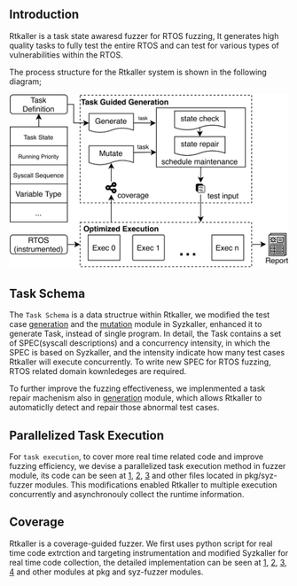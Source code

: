 ## Introduction
Rtkaller is a task state awaresd fuzzer for RTOS fuzzing, It generates high quality tasks to fully test the entire RTOS and can test for various types of vulnerabilities within the RTOS.

The process structure for the Rtkaller system is shown in the following diagram; 

![Process structure for Rtkaller](./design.png?raw=true) 

## Task Schema
The `Task Schema` is a data structrue within Rtkaller, we modified the test case [generation](../prog/generation.go) and the [mutation](../prog/mutation.go) module in Syzkaller, enhanced it to generate Task, instead of single program. 
In detail, the Task contains a set of SPEC(syscall descriptions) and a concurrency intensity, in which the SPEC is based on Syzkaller, and the intensity indicate how many test cases Rtkaller will execute concurrently.
To write new SPEC for RTOS fuzzing, RTOS related domain kownledeges are required. 

To further improve the fuzzing effectiveness, we implenmented a task repair machenism also in [generation](../prog/generation.go) module, which allows Rtkaller to automaticlly detect and repair those abnormal test cases.  

## Parallelized Task Execution
For `task execution`, to cover more real time related code and improve fuzzing efficiency, we devise a parallelized task execution method in fuzzer module, its code can be seen at [1](../pkg/ipc/ipc.go), [2](syz-fuzzer/fuzzer.go), [3](syz-fuzzer/proc.go) and other files located in pkg/syz-fuzzer modules. This modifications enabled Rtkaller to  multiple execution concurrently and asynchronouly collect the runtime information.  

## Coverage

Rtkaller is a coverage-guided fuzzer. We first uses python script for real time code extrction and targeting instrumentation and modified Syzkaller for real time code collection, the detailed implementation can be seen at [1](../executor/common.h), [2](../syz-manager/manager.go), [3](../pkg/cover/cover.go), [4](../syz-fuzzer/proc.go) and other modules at pkg and syz-fuzzer modules.
